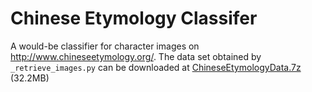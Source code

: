Chinese Etymology Classifer
=================

A would-be classifier for character images on http://www.chineseetymology.org/.
The data set obtained by `_retrieve_images.py` can be downloaded at [ChineseEtymologyData.7z](https://dl.dropboxusercontent.com/u/1335302/ChineseEtymologyData.7z) (32.2MB)
